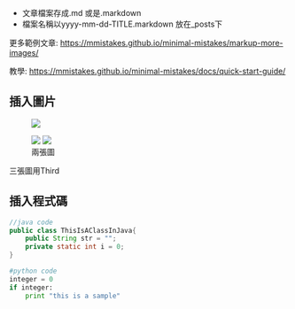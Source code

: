 - 文章檔案存成.md 或是.markdown 
- 檔案名稱以yyyy-mm-dd-TITLE.markdown 放在_posts下

更多範例文章: https://mmistakes.github.io/minimal-mistakes/markup-more-images/

教學: https://mmistakes.github.io/minimal-mistakes/docs/quick-start-guide/

## 插入圖片


<figure >
    <a href="http://blink-demo.vodka.com.tw/blinking/app_campus/images/assets/2016/main_new_post_btn.png"><img src="http://blink-demo.vodka.com.tw/blinking/app_campus/images/assets/2016/main_new_post_btn.png"></a>
</figure>
<figure class="half">
    <a href="http://blink-demo.vodka.com.tw/blinking/app_campus/images/assets/2016/main_new_post_btn.png"><img src="http://blink-demo.vodka.com.tw/blinking/app_campus/images/assets/2016/main_new_post_btn.png"></a>
    <a href="http://blink-demo.vodka.com.tw/blinking/app_campus/images/assets/2016/main_new_post_btn.png"><img src="http://blink-demo.vodka.com.tw/blinking/app_campus/images/assets/2016/main_new_post_btn.png"></a>
    <figcaption>兩張圖</figcaption>
</figure>
三張圖用Third

## 插入程式碼

```java
//java code
public class ThisIsAClassInJava{
    public String str = "";
    private static int i = 0;
}
```

```python
#python code
integer = 0
if integer:
    print "this is a sample"
```
